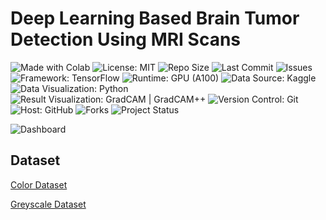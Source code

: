 # Deep Learning Based Brain Tumor Detection Using MRI Scans
<p align="left">
  <img src="https://img.shields.io/badge/Made%20With-Colab-blue?logo=googlecolab&logoColor=white&label=Made%20With" alt="Made with Colab">
  <img src="https://img.shields.io/badge/License-MIT-green.svg" alt="License: MIT">
  <img src="https://img.shields.io/github/repo-size/ShaikhBorhanUddin/Deep-Learning-Based-Brain-Tumor-Detection-Using-MRI-Scans" alt="Repo Size">
  <img src="https://img.shields.io/github/last-commit/ShaikhBorhanUddin/Deep-Learning-Based-Brain-Tumor-Detection-Using-MRI-Scans" alt="Last Commit">
  <img src="https://img.shields.io/github/issues/ShaikhBorhanUddin/Deep-Learning-Based-Brain-Tumor-Detection-Using-MRI-Scans" alt="Issues">
   <img src="https://img.shields.io/badge/Framework-TensorFlow-orange?logo=tensorflow" alt="Framework: TensorFlow">
  <img src="https://img.shields.io/badge/Runtime-GPU%20(A100)-blue?logo=nvidia" alt="Runtime: GPU (A100)">
  <img src="https://img.shields.io/badge/Data%20Source-Kaggle-blue?logo=kaggle" alt="Data Source: Kaggle">
  <img src="https://img.shields.io/badge/Data%20Visualization-Python-yellow?logo=python" alt="Data Visualization: Python">
  <img src="https://img.shields.io/badge/Result%20Visualization-GradCAM%20%7C%20GradCAM++-red?style=flat" alt="Result Visualization: GradCAM | GradCAM++">
  <img src="https://img.shields.io/badge/Version%20Control-Git-orange?logo=git" alt="Version Control: Git">
  <img src="https://img.shields.io/badge/Host-GitHub-black?logo=github" alt="Host: GitHub">
  <img src="https://img.shields.io/github/forks/ShaikhBorhanUddin/Deep-Learning-Based-Brain-Tumor-Detection-Using-MRI-Scans?style=social" alt="Forks">
  <img src="https://img.shields.io/badge/Project-Ongoing-blue" alt="Project Status">
</p>

![Dashboard](https://github.com/ShaikhBorhanUddin/Deep-Learning-Based-Brain-Tumor-Detection-Using-MRI-Scans/blob/main/Images/brain_tumor_title.png?raw=true)  

## Dataset  

[Color Dataset](https://www.kaggle.com/datasets/shuvokumarbasakbd/brain-tumors-mri-crystal-clean-colorized-mri-data)  

[Greyscale Dataset](https://www.kaggle.com/datasets/beyzaetinkaya/brain-tumor-dataset?select=brain_tumor_dataset)  


